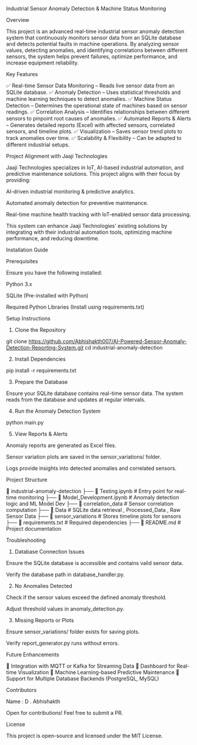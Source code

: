 Industrial Sensor Anomaly Detection & Machine Status Monitoring

Overview

This project is an advanced real-time industrial sensor anomaly detection system that continuously monitors sensor data from an SQLite database and detects potential faults in machine operations. By analyzing sensor values, detecting anomalies, and identifying correlations between different sensors, the system helps prevent failures, optimize performance, and increase equipment reliability.

Key Features

✅ Real-time Sensor Data Monitoring – Reads live sensor data from an SQLite database.
✅ Anomaly Detection – Uses statistical thresholds and machine learning techniques to detect anomalies.
✅ Machine Status Detection – Determines the operational state of machines based on sensor readings.
✅ Correlation Analysis – Identifies relationships between different sensors to pinpoint root causes of anomalies.
✅ Automated Reports & Alerts – Generates detailed reports (Excel) with affected sensors, correlated sensors, and timeline plots.
✅ Visualization – Saves sensor trend plots to track anomalies over time.
✅ Scalability & Flexibility – Can be adapted to different industrial setups.

Project Alignment with Jaaji Technologies

Jaaji Technologies specializes in IoT, AI-based industrial automation, and predictive maintenance solutions. This project aligns with their focus by providing:

AI-driven industrial monitoring & predictive analytics.

Automated anomaly detection for preventive maintenance.

Real-time machine health tracking with IoT-enabled sensor data processing.

This system can enhance Jaaji Technologies' existing solutions by integrating with their industrial automation tools, optimizing machine performance, and reducing downtime.

Installation Guide

Prerequisites

Ensure you have the following installed:

Python 3.x

SQLite (Pre-installed with Python)

Required Python Libraries (Install using requirements.txt)

Setup Instructions

1. Clone the Repository

git clone https://github.com/Abhishakth007/AI-Powered-Sensor-Anomaly-Detection-Reporting-System.git
cd industrial-anomaly-detection

2. Install Dependencies

pip install -r requirements.txt

3. Prepare the Database

Ensure your SQLite database contains real-time sensor data. The system reads from the database and updates at regular intervals.

4. Run the Anomaly Detection System

python main.py

5. View Reports & Alerts

Anomaly reports are generated as Excel files.

Sensor variation plots are saved in the sensor_variations/ folder.

Logs provide insights into detected anomalies and correlated sensors.

Project Structure

📂 industrial-anomaly-detection
├── 📄 Testing.ipynb                 # Entry point for real-time monitoring
├── 📄 Model_Development.ipynb       # Anomaly detection logic and ML Model Dev
├── 📄 correlation_data              # Sensor correlation computation
├── 📂 Data                          # SQLite data retrieval , Processed_Data , Raw Sensor Data
├── 📂 sensor_variations             # Stores timeline plots for sensors
├── 📄 requirements.txt              # Required dependencies
├── 📄 README.md                     # Project documentation

Troubleshooting

1. Database Connection Issues

Ensure the SQLite database is accessible and contains valid sensor data.

Verify the database path in database_handler.py.

2. No Anomalies Detected

Check if the sensor values exceed the defined anomaly threshold.

Adjust threshold values in anomaly_detection.py.

3. Missing Reports or Plots

Ensure sensor_variations/ folder exists for saving plots.

Verify report_generator.py runs without errors.

Future Enhancements

🔹 Integration with MQTT or Kafka for Streaming Data
🔹 Dashboard for Real-time Visualization
🔹 Machine Learning-based Predictive Maintenance
🔹 Support for Multiple Database Backends (PostgreSQL, MySQL)

Contributors

Name : D . Abhishakth

Open for contributions! Feel free to submit a PR.

License

This project is open-source and licensed under the MIT License.
